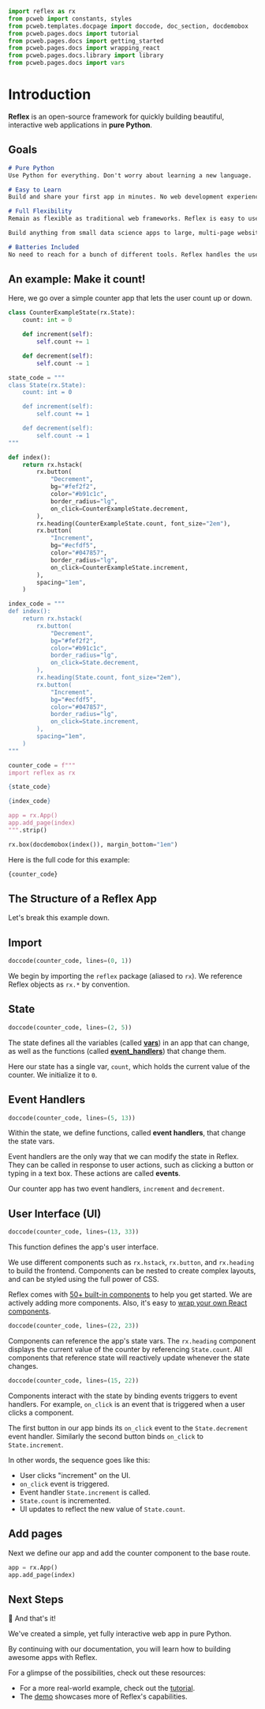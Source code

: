 ```python exec
import reflex as rx
from pcweb import constants, styles
from pcweb.templates.docpage import doccode, doc_section, docdemobox
from pcweb.pages.docs import tutorial
from pcweb.pages.docs import getting_started
from pcweb.pages.docs import wrapping_react
from pcweb.pages.docs.library import library
from pcweb.pages.docs import vars
```

<!-- TODO how do we consistently rename page title? -->
# Introduction

**Reflex** is an open-source framework for quickly building beautiful, interactive web applications in **pure Python**.

## Goals

```md section
# Pure Python
Use Python for everything. Don't worry about learning a new language.

# Easy to Learn
Build and share your first app in minutes. No web development experience required.

# Full Flexibility
Remain as flexible as traditional web frameworks. Reflex is easy to use, yet allows for advanced use cases.

Build anything from small data science apps to large, multi-page websites. **This entire site was built and deployed with Reflex!**

# Batteries Included
No need to reach for a bunch of different tools. Reflex handles the user interface, server-side logic, and deployment of your app.
```

## An example: Make it count!

Here, we go over a simple counter app that lets the user count up or down.

<!-- TODO use radix components, to allow more concise styling - e.g. all them props -->

```python exec
class CounterExampleState(rx.State):
    count: int = 0

    def increment(self):
        self.count += 1

    def decrement(self):
        self.count -= 1

state_code = """
class State(rx.State):
    count: int = 0

    def increment(self):
        self.count += 1

    def decrement(self):
        self.count -= 1
"""

def index():
    return rx.hstack(
        rx.button(
            "Decrement",
            bg="#fef2f2",
            color="#b91c1c",
            border_radius="lg",
            on_click=CounterExampleState.decrement,
        ),
        rx.heading(CounterExampleState.count, font_size="2em"),
        rx.button(
            "Increment",
            bg="#ecfdf5",
            color="#047857",
            border_radius="lg",
            on_click=CounterExampleState.increment,
        ),
        spacing="1em",
    )

index_code = """
def index():
    return rx.hstack(
        rx.button(
            "Decrement",
            bg="#fef2f2",
            color="#b91c1c",
            border_radius="lg",
            on_click=State.decrement,
        ),
        rx.heading(State.count, font_size="2em"),
        rx.button(
            "Increment",
            bg="#ecfdf5",
            color="#047857",
            border_radius="lg",
            on_click=State.increment,
        ),
        spacing="1em",
    )
"""

counter_code = f"""
import reflex as rx

{state_code}

{index_code}

app = rx.App()
app.add_page(index)
""".strip()
```

```python eval
rx.box(docdemobox(index()), margin_bottom="1em")
```

Here is the full code for this example:

```python
{counter_code}
```

## The Structure of a Reflex App

Let's break this example down.

## Import

```python eval
doccode(counter_code, lines=(0, 1))
```

We begin by importing the `reflex` package (aliased to `rx`). We reference Reflex objects as `rx.*` by convention.

## State

```python eval
doccode(counter_code, lines=(2, 5))
```

The state defines all the variables (called **[vars]({vars.base_vars.path})**) in an app that can change, as well as the functions (called **[event_handlers](#event-handlers)**) that change them.

Here our state has a single var, `count`, which holds the current value of the counter. We initialize it to `0`.

## Event Handlers

```python eval
doccode(counter_code, lines=(5, 13))
```

Within the state, we define functions, called **event handlers**, that change the state vars.

Event handlers are the only way that we can modify the state in Reflex.
They can be called in response to user actions, such as clicking a button or typing in a text box.
These actions are called **events**.

Our counter app has two event handlers, `increment` and `decrement`.

## User Interface (UI)

```python eval
doccode(counter_code, lines=(13, 33))
```

This function defines the app's user interface.

We use different components such as `rx.hstack`, `rx.button`, and `rx.heading` to build the frontend. Components can be nested to create complex layouts, and can be styled using the full power of CSS.

Reflex comes with [50+ built-in components]({library.path}) to help you get started.
We are actively adding more components. Also, it's easy to [wrap your own React components]({wrapping_react.overview.path}).

```python eval
doccode(counter_code, lines=(22, 23))
```

Components can reference the app's state vars.
The `rx.heading` component displays the current value of the counter by referencing `State.count`.
All components that reference state will reactively update whenever the state changes.

```python eval
doccode(counter_code, lines=(15, 22))
```

Components interact with the state by binding events triggers to event handlers.
For example, `on_click` is an event that is triggered when a user clicks a component.

The first button in our app binds its `on_click` event to the `State.decrement` event handler.  Similarly the second button binds `on_click` to `State.increment`.

In other words, the sequence goes like this:
* User clicks "increment" on the UI.
* `on_click` event is triggered.
* Event handler `State.increment` is called.
* `State.count` is incremented.
* UI updates to reflect the new value of `State.count`.

## Add pages

Next we define our app and add the counter component to the base route.
```python
app = rx.App()
app.add_page(index)
```

## Next Steps

🎉 And that's it!

We've created a simple, yet fully interactive web app in pure Python.

By continuing with our documentation, you will learn how to building awesome apps with Reflex.

For a glimpse of the possibilities, check out these resources:

* For a more real-world example, check out the [tutorial]({tutorial.intro.path}).
* The [demo](https://demo.reflex.run) showcases more of Reflex's capabilities.
